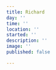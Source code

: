 ```yaml
---
title: Richard
day: ''
time: ''
location: ''
started: ''
description: ''
image: ''
published: false

---
```

